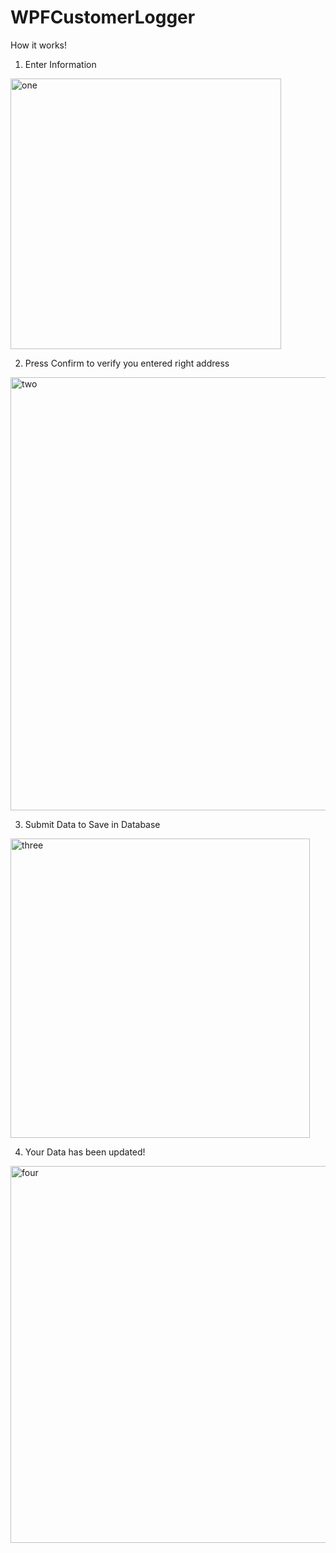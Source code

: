 # WPFCustomerLogger

How it works!

1) Enter Information

<img width="433" alt="one" src="https://user-images.githubusercontent.com/33161840/35879643-be2360a2-0b49-11e8-919e-4b7837fa79d9.PNG">


2) Press Confirm to verify you entered right address

<img width="693" alt="two" src="https://user-images.githubusercontent.com/33161840/35879719-e2d36bd6-0b49-11e8-8d1d-083a9dd479c6.PNG">


3)  Submit Data to Save in Database

<img width="479" alt="three" src="https://user-images.githubusercontent.com/33161840/35879699-dd6c7c5a-0b49-11e8-9830-487734104c43.PNG">



4) Your Data has been updated!


<img width="603" alt="four" src="https://user-images.githubusercontent.com/33161840/35879776-05b77e8a-0b4a-11e8-8a50-e063980359c2.PNG">

